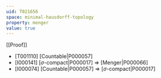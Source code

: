 ```yaml
---
uid: T021656
space: minimal-hausdorff-topology
property: menger
value: true
---
```

[[Proof]]

* [T001110] [Countable|P000057]
* [I000141] [$\sigma$-compact|P000017] => [Menger|P000066]
* [I000074] [Countable|P000057] => [$\sigma$-compact|P000017]

